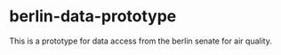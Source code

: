# berlin-data-prototype
This is a prototype for data access from the berlin senate for air quality.
